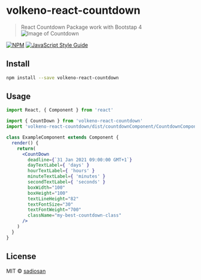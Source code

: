 # volkeno-react-countdown

> React Countdown Package work with Bootstap 4
![Image of Countdown](https://nsm09.casimages.com/img/2021/01/14//21011406503225804917211883.png)

[![NPM](https://img.shields.io/npm/v/volkeno-react-countdown.svg)](https://www.npmjs.com/package/volkeno-react-countdown) [![JavaScript Style Guide](https://img.shields.io/badge/code_style-standard-brightgreen.svg)](https://standardjs.com)

## Install

```bash
npm install --save volkeno-react-countdown
```

## Usage

```jsx
import React, { Component } from 'react'

import { CountDown } from 'volkeno-react-countdown'
import 'volkeno-react-countdown/dist/countdownComponent/CountdownComponent.css'

class ExampleComponent extends Component {
  render() {
    return(
      <CountDown
        deadline={`31 Jan 2021 09:00:00 GMT+1`} 
        dayTextLabel={ 'days' }
        hourTextLabel={ 'hours' }
        minuteTextLabel={ 'minutes' }
        secondTextLabel={ 'seconds' }
        boxWidth="100"
        boxHeight="100"
        textLineHeight="82"
        textFontSize="30"
        textFontWeight="700"
        className="my-best-countdown-class"
      />
    )
  }
}
```

## License

MIT © [sadiosan](https://github.com/sadiosan)
